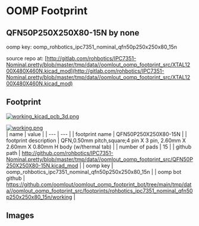 # OOMP Footprint  
## QFN50P250X250X80-15N  by none  
  
oomp key: oomp_rohbotics_ipc7351_nominal_qfn50p250x250x80_15n  
  
source repo at: [http://gitlab.com/rohbotics/IPC7351-Nominal.pretty/blob/master/tmp/data//oomlout_oomp_footprint_src/XTAL1200X480X460N.kicad_mod](http://gitlab.com/rohbotics/IPC7351-Nominal.pretty/blob/master/tmp/data//oomlout_oomp_footprint_src/XTAL1200X480X460N.kicad_mod)  
## Footprint  
  
[![working_kicad_pcb_3d.png](working_kicad_pcb_3d_600.png)](working_kicad_pcb_3d.png)  
  
[![working.png](working_600.png)](working.png)  
| name | value | 
| --- | --- | 
| footprint name | QFN50P250X250X80-15N | 
| footprint description | QFN,0.50mm pitch,square;4 pin X 3 pin, 2.60mm X 2.60mm X 0.80mm H body (w/thermal tab) | 
| number of pads | 15 | 
| github path | http://github.com/rohbotics/IPC7351-Nominal.pretty/blob/master/tmp/data//oomlout_oomp_footprint_src/QFN50P250X250X80-15N.kicad_mod | 
| oomp key | oomp_rohbotics_ipc7351_nominal_qfn50p250x250x80_15n | 
| oomp bot github | https://github.com/oomlout/oomlout_oomp_footprint_bot/tree/main/tmp/data//oomlout_oomp_footprint_src/footprints/rohbotics_ipc7351_nominal_qfn50p250x250x80_15n/working | 
## Images  
